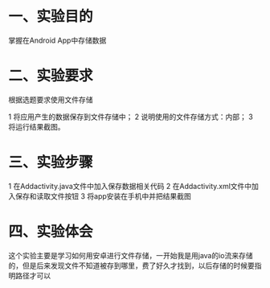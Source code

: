 # 一、实验目的

掌握在Android App中存储数据

# 二、实验要求

 根据选题要求使用文件存储

1 将应用产生的数据保存到文件存储中；
2 说明使用的文件存储方式：内部；
3 将运行结果截图。

# 三、实验步骤

1 在Addactivity.java文件中加入保存数据相关代码
2 在Addactivity.xml文件中加入保存和读取文件按钮
3 将app安装在手机中并把结果截图

# 四、实验体会
这个实验主要是学习如何用安卓进行文件存储，一开始我是用java的io流来存储的，但是后来发现文件不知道被存到哪里，费了好久才找到，以后存储的时候要指明路径才可以
